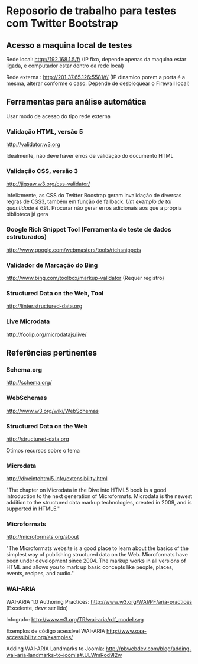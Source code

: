 # Reposorio de trabalho para testes com Twitter Bootstrap

## Acesso a maquina local de testes

Rede local: http://192.168.1.5/f/ (IP fixo, depende apenas da maquina estar ligada, e computador estar dentro da rede local)

Rede externa : http://201.37.65.126:5581/f/ (IP dinamico porem a porta é a mesma, alterar conforme o caso. Depende de desbloquear o Firewall local)

## Ferramentas para análise automática
Usar modo de acesso do tipo rede externa

### Validação HTML, versão 5
http://validator.w3.org

Idealmente, não deve haver erros de validação do documento HTML 

### Validação CSS, versão 3
http://jigsaw.w3.org/css-validator/

Infelizmente, as CSS do Twitter Boostrap geram invalidação de diversas regras de CSS3, também em função de fallback. *Um exemplo de tal quantidade 
é 691*. Procurar não gerar erros adicionais aos que a própria biblioteca já gera

### Google Rich Snippet Tool (Ferramenta de teste de dados estruturados)
http://www.google.com/webmasters/tools/richsnippets

### Validador de Marcação do Bing
http://www.bing.com/toolbox/markup-validator (Requer registro)

### Structured Data on the Web, Tool
http://linter.structured-data.org

### Live Microdata
http://foolip.org/microdatajs/live/

## Referências pertinentes

### Schema.org
http://schema.org/

### WebSchemas
http://www.w3.org/wiki/WebSchemas

### Structured Data on the Web
http://structured-data.org

Otimos recursos sobre o tema

### Microdata
http://diveintohtml5.info/extensibility.html

"The chapter on Microdata in the Dive into HTML5 book is a good introduction to the next generation of Microformats. Microdata is the newest addition to the structured data markup technologies, created in 2009, and is supported in HTML5."

### Microformats
http://microformats.org/about

"The Microformats website is a good place to learn about the basics of the simplest way of publishing structured data on the Web. Microformats have been under development since 2004. The markup works in all versions of HTML and allows you to mark up basic concepts like people, places, events, recipes, and audio."

### WAI-ARIA
WAI-ARIA 1.0 Authoring Practices: http://www.w3.org/WAI/PF/aria-practices (Excelente, *deve* ser lido)

Infografo: http://www.w3.org/TR/wai-aria/rdf_model.svg

Exemplos de código acessível WAI-ARIA http://www.oaa-accessibility.org/examples/

Adding WAI-ARIA Landmarks to Joomla: http://pbwebdev.com/blog/adding-wai-aria-landmarks-to-joomla#.ULWmRod9I2w

